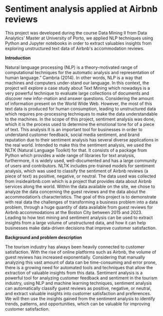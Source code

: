 # Sentiment analysis applied at Airbnb reviews

This project was developed during the course Data Mining II from Data Analytics' Master at University of Porto, we applied NLP techniques using Python and Jupyter notebooks in order to extract valuables insights from exploring unstructured text data of Airbnb's accommodation reviews.

**Introduction**

Natural language processing (NLP) is a theory-motivated range of computational techniques for the automatic analysis and representation of human language.” Cambria (2014).
In other words, NLP is a way that machines and computers under-stand our language. In this context, the project will explore a case study about Text Mining which nowadays is a very powerful technique to evaluate large collections of documents and discover new infor-mation and answer questions. Considering the amount of information present on the World Wide Web. However, the most of this text data is produced for human consumption, leading to unstructured data which requires pre-processing techniques to make the data understandable to the machines.
In the scope of this project, sentiment analysis was done, which it is the process used to determine the emotional tone for of a piece of text. This analysis It is an important tool for businesses in order to understand customer feedback, social media sentiment, and brand reputation due to their sentiment analysis has several diverse applications in the real world.
Intended to make this the sentiment analysis, we used the NLTK (Natural Language Toolkit) for that. It consists of a package from Python which provides a wide range of libraries for text analysis, furthermore, it is widely used, well-documented and has a large community of users and contributors. NLTK includes pre-trained models for sentiment analysis, which was used to classify the sentiment of Airbnb reviews (a piece of text) as positive, negative, or neutral.
The data used was collected from insideairbnb.com which is a project that provides data about Airbnb services along the world. Within the data available on the site, we chose to analyze the data concerning the guest reviews and the data about the accommodation’s characteristics.
The goal of this project is to demonstrate with real data the challenges of transforming a business problem into a data problem, through a huge quantity of data available from guest reviews for Airbnb accommodations at the Boston City between 2015 and 2023.
Leading to how text mining and sentiment analysis can be used to extract insights from a large volume of unstructured data, and how it can help businesses make data-driven decisions that improve customer satisfaction.

**Background and problem description**

The tourism industry has always been heavily connected to customer satisfaction. With the rise of online platforms such as Airbnb, the volume of guest reviews has increased exponentially. Considering that manually analyzing this vast amount of data can be time-consuming and error prone, there is a growing need for automated tools and techniques that allow the extraction of valuable insights from this data.
Sentiment analysis is a powerful tool for analyzing customer feedback and sentiment in the tourism industry, using NLP and machine learning techniques, sentiment analysis can automatically classify guest reviews as positive, negative, or neutral, and extract valuable insights into customer satisfaction and preferences. We will then use the insights gained from the sentiment analysis to identify trends, patterns, and opportunities, which can be valuable for improving customer satisfaction.
